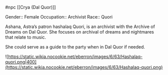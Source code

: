  #npc [[Crya (Dal Quor)]]

Gender:: Female
Occupation:: Archivist
Race:: Quori

Ashana, Astra’s patron hashalaq Quori, is an archivist with the Archive of Dreams on Dal Quor. She focuses on archival of dreams and nightmares that relate to music.

She could serve as a guide to the party when in Dal Quor if needed.

![https://static.wikia.nocookie.net/eberron/images/6/63/Hashalaq-quori.png|400](https://static.wikia.nocookie.net/eberron/images/6/63/Hashalaq-quori.png)
